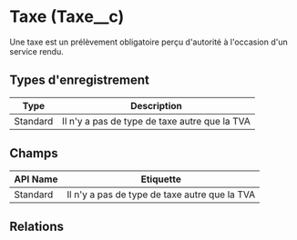 # Taxe (Taxe__c)

Une taxe est un prélèvement obligatoire perçu d'autorité à l'occasion d'un service rendu.

## Types d'enregistrement

|Type| Description |
|--|--|
| Standard | Il n'y a pas de type de taxe autre que la TVA |

## Champs

| API Name | Etiquette | 
|--|--|
| Standard | Il n'y a pas de type de taxe autre que la TVA |

## Relations
<!--stackedit_data:
eyJoaXN0b3J5IjpbMTA4MTc2NzE0Nl19
-->